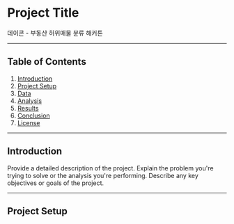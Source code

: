 # Project Title

데이콘 - 부동산 허위매물 분류 해커톤 

---

## Table of Contents

1. [Introduction](#introduction)
2. [Project Setup](#project-setup)
3. [Data](#data)
4. [Analysis](#analysis)
5. [Results](#results)
6. [Conclusion](#conclusion)
7. [License](#license)

---

## Introduction

Provide a detailed description of the project. Explain the problem you're trying to solve or the analysis you're performing. Describe any key objectives or goals of the project.

---
## Project Setup


